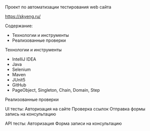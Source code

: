 Проект по автоматизации тестирования web сайта

https://skyeng.ru/

Содержание:
* Технологии и инструменты
* Реализованные проверки

Технологии и инструменты

* IntelliJ IDEA
* Java
* Selenium
* Maven
* JUnit5
* GitHub
* PageObject, Singleton, Chain, Domain, Step

Реализованные проверки

UI тесты:
Авторизация на сайте
Проверка ссылок 
Отправка формы запись на консультацию

API тесты:
Авторизация
Форма записи на консультацию

